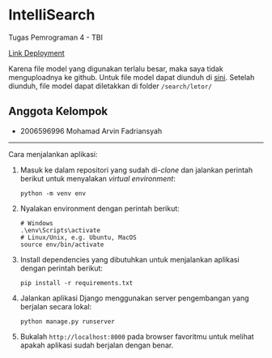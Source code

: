 # IntelliSearch

Tugas Pemrograman 4 - TBI

[Link Deployment](http://34.56.130.44:8000/)

Karena file model yang digunakan terlalu besar, maka saya tidak menguploadnya ke github. Untuk file model dapat diunduh di [sini](https://drive.google.com/drive/folders/16oB6mC-WPEa2kpwgQ512y94mnXISk_gS?usp=sharing). Setelah diunduh, file model dapat diletakkan di folder `/search/letor/`
 
## Anggota Kelompok


- 2006596996 Mohamad Arvin Fadriansyah

---
Cara menjalankan aplikasi:
1. Masuk ke dalam repositori yang sudah di-_clone_ dan jalankan perintah berikut
   untuk menyalakan _virtual environment_:

   ```shell
   python -m venv env
   ```
2. Nyalakan environment dengan perintah berikut:

   ```shell
   # Windows
   .\env\Scripts\activate
   # Linux/Unix, e.g. Ubuntu, MacOS
   source env/bin/activate
   ```
3. Install dependencies yang dibutuhkan untuk menjalankan aplikasi dengan perintah berikut:

   ```shell
   pip install -r requirements.txt
   ```

4. Jalankan aplikasi Django menggunakan server pengembangan yang berjalan secara
   lokal:

   ```shell
   python manage.py runserver
   ```
7. Bukalah `http://localhost:8000` pada browser favoritmu untuk melihat apakah aplikasi sudah berjalan dengan benar.
